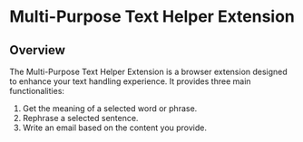 # Multi-Purpose Text Helper Extension

## Overview

The Multi-Purpose Text Helper Extension is a browser extension designed to enhance your text handling experience. It provides three main functionalities:
1. Get the meaning of a selected word or phrase.
2. Rephrase a selected sentence.
3. Write an email based on the content you provide.

